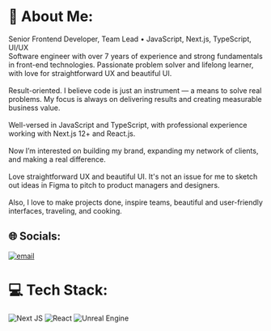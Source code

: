 # 💫 About Me:
Senior Frontend Developer, Team Lead • JavaScript, Next.js, TypeScript, UI/UX<br>Software engineer with over 7 years of experience and strong fundamentals in front-end technologies. Passionate problem solver and lifelong learner, with love for straightforward UX and beautiful UI.<br><br>Result-oriented. I believe code is just an instrument — a means to solve real problems. My focus is always on delivering results and creating measurable business value.<br><br>Well-versed in JavaScript and TypeScript, with professional experience working with Next.js 12+ and React.js.<br><br>Now I’m interested on building my brand, expanding my network of clients, and making a real difference.<br><br>Love straightforward UX and beautiful UI. It's not an issue for me to sketch out ideas in Figma to pitch to product managers and designers.<br><br>Also, I love to make projects done, inspire teams, beautiful and user-friendly interfaces, traveling, and cooking.


## 🌐 Socials:
[![email](https://img.shields.io/badge/Email-D14836?logo=gmail&logoColor=white)](mailto:it.gleb.kolosov@gmail.com) 

# 💻 Tech Stack:
![Next JS](https://img.shields.io/badge/Next-black?style=for-the-badge&logo=next.js&logoColor=white) ![React](https://img.shields.io/badge/react-%2320232a.svg?style=for-the-badge&logo=react&logoColor=%2361DAFB) ![Unreal Engine](https://img.shields.io/badge/unrealengine-%23313131.svg?style=for-the-badge&logo=unrealengine&logoColor=white)
